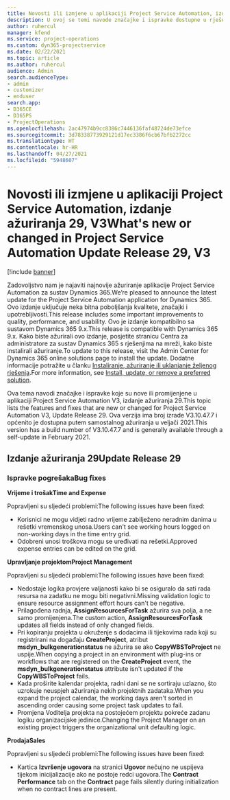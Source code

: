 ```yaml
---
title: Novosti ili izmjene u aplikaciji Project Service Automation, izdanje ažuriranja 29, V3
description: U ovoj se temi navode značajke i ispravke dostupne u rješenju Project Service Automation, izdanje ažuriranja 29, V3.
author: ruhercul
manager: kfend
ms.service: project-operations
ms.custom: dyn365-projectservice
ms.date: 02/22/2021
ms.topic: article
ms.author: ruhercul
audience: Admin
search.audienceType:
- admin
- customizer
- enduser
search.app:
- D365CE
- D365PS
- ProjectOperations
ms.openlocfilehash: 2ac47974b9cc8386c7446136faf48724de73efce
ms.sourcegitcommit: 3d78338773929121d17ec3386f6cb67bfb2272cc
ms.translationtype: HT
ms.contentlocale: hr-HR
ms.lasthandoff: 04/27/2021
ms.locfileid: "5948607"
---
```

# <a name="whats-new-or-changed-in-project-service-automation-update-release-29-v3"></a><span data-ttu-id="be153-103">Novosti ili izmjene u aplikaciji Project Service Automation, izdanje ažuriranja 29, V3</span><span class="sxs-lookup"><span data-stu-id="be153-103">What's new or changed in Project Service Automation Update Release 29, V3</span></span>

[!include [banner](../includes/psa-now-project-operations.md)]

<span data-ttu-id="be153-104">Zadovoljstvo nam je najaviti najnovije ažuriranje aplikacije Project Service Automation za sustav Dynamics 365.</span><span class="sxs-lookup"><span data-stu-id="be153-104">We’re pleased to announce the latest update for the Project Service Automation application for Dynamics 365.</span></span> <span data-ttu-id="be153-105">Ovo izdanje uključuje neka bitna poboljšanja kvalitete, značajki i upotrebljivosti.</span><span class="sxs-lookup"><span data-stu-id="be153-105">This release includes some important improvements to quality, performance, and usability.</span></span> <span data-ttu-id="be153-106">Ovo je izdanje kompatibilno sa sustavom Dynamics 365 9.x.</span><span class="sxs-lookup"><span data-stu-id="be153-106">This release is compatible with Dynamics 365 9.x.</span></span> <span data-ttu-id="be153-107">Kako biste ažurirali ovo izdanje, posjetite stranicu Centra za administratore za sustav Dynamics 365 s rješenjima na mreži, kako biste instalirali ažuriranje.</span><span class="sxs-lookup"><span data-stu-id="be153-107">To update to this release, visit the Admin Center for Dynamics 365 online solutions page to install the update.</span></span> <span data-ttu-id="be153-108">Dodatne informacije potražite u članku [Instaliranje, ažuriranje ili uklanjanje željenog rješenja](/power-platform/admin/install-remove-preferred-solution).</span><span class="sxs-lookup"><span data-stu-id="be153-108">For more information, see [Install, update, or remove a preferred solution](/power-platform/admin/install-remove-preferred-solution).</span></span>

<span data-ttu-id="be153-109">Ova tema navodi značajke i ispravke koje su nove ili promijenjene u aplikaciji Project Service Automation V3, izdanje ažuriranja 29.</span><span class="sxs-lookup"><span data-stu-id="be153-109">This topic lists the features and fixes that are new or changed for Project Service Automation V3, Update Release 29.</span></span> <span data-ttu-id="be153-110">Ova verzija ima broj izrade V3.10.47.7 i općenito je dostupna putem samostalnog ažuriranja u veljači 2021.</span><span class="sxs-lookup"><span data-stu-id="be153-110">This version has a build number of V3.10.47.7 and is generally available through a self-update in February 2021.</span></span>

## <a name="update-release-29"></a><span data-ttu-id="be153-111">Izdanje ažuriranja 29</span><span class="sxs-lookup"><span data-stu-id="be153-111">Update Release 29</span></span>

### <a name="bug-fixes"></a><span data-ttu-id="be153-112">Ispravke pogrešaka</span><span class="sxs-lookup"><span data-stu-id="be153-112">Bug fixes</span></span>

<span data-ttu-id="be153-113">**Vrijeme i trošak**</span><span class="sxs-lookup"><span data-stu-id="be153-113">**Time and Expense**</span></span>

<span data-ttu-id="be153-114">Popravljeni su sljedeći problemi:</span><span class="sxs-lookup"><span data-stu-id="be153-114">The following issues have been fixed:</span></span>

- <span data-ttu-id="be153-115">Korisnici ne mogu vidjeti radno vrijeme zabilježeno neradnim danima u rešetki vremenskog unosa.</span><span class="sxs-lookup"><span data-stu-id="be153-115">Users can't see working hours logged on non-working days in the time entry grid.</span></span>
- <span data-ttu-id="be153-116">Odobreni unosi troškova mogu se uređivati na rešetki.</span><span class="sxs-lookup"><span data-stu-id="be153-116">Approved expense entries can be edited on the grid.</span></span>

<span data-ttu-id="be153-117">**Upravljanje projektom**</span><span class="sxs-lookup"><span data-stu-id="be153-117">**Project Management**</span></span>

<span data-ttu-id="be153-118">Popravljeni su sljedeći problemi:</span><span class="sxs-lookup"><span data-stu-id="be153-118">The following issues have been fixed:</span></span>

- <span data-ttu-id="be153-119">Nedostaje logika provjere valjanosti kako bi se osiguralo da sati rada resursa na zadatku ne mogu biti negativni.</span><span class="sxs-lookup"><span data-stu-id="be153-119">Missing validation logic to ensure resource assignment effort hours can't be negative.</span></span>
- <span data-ttu-id="be153-120">Prilagođena radnja, **AssignResourcesForTask** ažurira sva polja, a ne samo promijenjena.</span><span class="sxs-lookup"><span data-stu-id="be153-120">The custom action, **AssignResourcesForTask** updates all fields instead of only changed fields.</span></span>
- <span data-ttu-id="be153-121">Pri kopiranju projekta u okruženje s dodacima ili tijekovima rada koji su registrirani na događaju **CreateProject**, atribut **msdyn_bulkgenerationstatus** ne ažurira se ako **CopyWBSToProject** ne uspije.</span><span class="sxs-lookup"><span data-stu-id="be153-121">When copying a project in an environment with plug-ins or workflows that are registered on the **CreateProject** event, the **msdyn_bulkgenerationstatus** attribute isn't updated if the **CopyWBSToProject** fails.</span></span>
- <span data-ttu-id="be153-122">Kada proširite kalendar projekta, radni dani se ne sortiraju uzlazno, što uzrokuje neuspjeh ažuriranja nekih projektnih zadataka.</span><span class="sxs-lookup"><span data-stu-id="be153-122">When you expand the project calendar, the working days aren't sorted in ascending order causing some project task updates to fail.</span></span>
- <span data-ttu-id="be153-123">Promjena Voditelja projekta na postojećem projektu pokreće zadanu logiku organizacijske jedinice.</span><span class="sxs-lookup"><span data-stu-id="be153-123">Changing the Project Manager on an existing project triggers the organizational unit defaulting logic.</span></span>

<span data-ttu-id="be153-124">**Prodaja**</span><span class="sxs-lookup"><span data-stu-id="be153-124">**Sales**</span></span>

<span data-ttu-id="be153-125">Popravljeni su sljedeći problemi:</span><span class="sxs-lookup"><span data-stu-id="be153-125">The following issues have been fixed:</span></span>

- <span data-ttu-id="be153-126">Kartica **Izvršenje ugovora** na stranici **Ugovor** nečujno ne uspijeva tijekom inicijalizacije ako ne postoje redci ugovora.</span><span class="sxs-lookup"><span data-stu-id="be153-126">The **Contract Performance** tab on the **Contract** page fails silently during initialization when no contract lines are present.</span></span>
